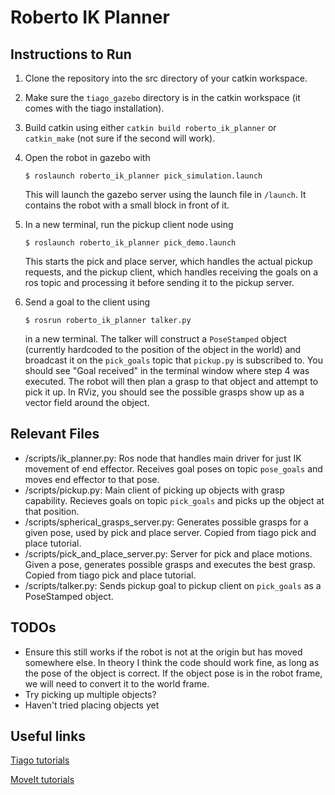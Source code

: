 # Roberto IK Planner

## Instructions to Run
1. Clone the repository into the src directory of your catkin workspace.
2. Make sure the `tiago_gazebo` directory is in the catkin workspace (it comes with the tiago installation).
2.  Build catkin using either `catkin build roberto_ik_planner` or `catkin_make` (not sure if the second will work).
3. Open the robot in gazebo with 

    ```
    $ roslaunch roberto_ik_planner pick_simulation.launch
    ```
    
    This will launch the gazebo server using the launch file in `/launch`. It contains the robot with a small block in front of it.
4. In a new terminal, run the pickup client node using
    ```
    $ roslaunch roberto_ik_planner pick_demo.launch
    ```

    This starts the pick and place server, which handles the actual pickup requests, and the pickup client, which handles receiving the goals on a ros topic and processing it before sending it to the pickup server.

5. Send a goal to the client using
    ```
    $ rosrun roberto_ik_planner talker.py
    ```

    in a new terminal. The talker will construct a `PoseStamped` object (currently hardcoded to the position of the object in the world) and broadcast it on the `pick_goals` topic that `pickup.py` is subscribed to. You should see "Goal received" in the terminal window where step 4 was executed. The robot will then plan a grasp to that object and attempt to pick it up. In RViz, you should see the possible grasps show up as a vector field around the object.


## Relevant Files
- /scripts/ik_planner.py: Ros node that handles main driver for just IK movement of end effector. Receives goal poses on topic `pose_goals` and moves end effector to that pose.
- /scripts/pickup.py: Main client of picking up objects with grasp capability. Recieves goals on topic `pick_goals` and picks up the object at that position.
- /scripts/spherical_grasps_server.py: Generates possible grasps for a given pose, used by pick and place server. Copied from tiago pick and place tutorial.
- /scripts/pick_and_place_server.py: Server for pick and place motions. Given a pose, generates possible grasps and executes the best grasp. Copied from tiago pick and place tutorial.
- /scripts/talker.py: Sends pickup goal to pickup client on `pick_goals` as a PoseStamped object.


## TODOs
- Ensure this still works if the robot is not at the origin but has moved somewhere else. In theory I think the code should work fine, as long as the pose of the object is correct. If the object pose is in the robot frame, we will need to convert it to the world frame.
- Try picking up multiple objects?
- Haven't tried placing objects yet

## Useful links
[Tiago tutorials](http://wiki.ros.org/Robots/TIAGo/Tutorials/MoveIt/Pick_place)

[MoveIt tutorials](http://docs.ros.org/kinetic/api/moveit_tutorials/html/doc/move_group_python_interface/move_group_python_interface_tutorial.html)